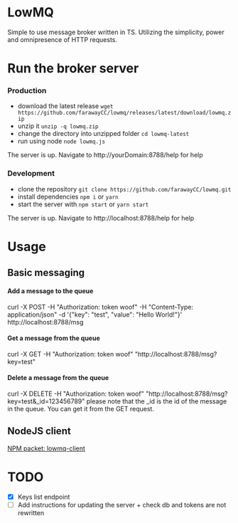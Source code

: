# LowMQ
Simple to use message broker written in TS.
Utilizing the simplicity, power and omnipresence of HTTP requests.


# Run the broker server
### Production
- download the latest release `wget https://github.com/farawayCC/lowmq/releases/latest/download/lowmq.zip`
- unzip it `unzip -q lowmq.zip`
- change the directory into unzipped folder `cd lowmq-latest`
- run using node `node lowmq.js`

The server is up. Navigate to http://yourDomain:8788/help for help

### Development
- clone the repository `git clone https://github.com/farawayCC/lowmq.git`
- install dependencies `npm i` or `yarn`
- start the server with `npm start` or `yarn start`

The server is up. Navigate to http://localhost:8788/help for help

# Usage
## Basic messaging
#### Add a message to the queue
curl -X POST -H "Authorization: token woof" -H "Content-Type: application/json" -d '{"key": "test", "value": "Hello World!"}' http://localhost:8788/msg
#### Get a message from the queue
curl -X GET -H "Authorization: token woof" "http://localhost:8788/msg?key=test"
#### Delete a message from the queue
curl -X DELETE -H "Authorization: token woof" "http://localhost:8788/msg?key=test&_id=123456789"
please note that the _id is the id of the message in the queue. You can get it from the GET request.

## NodeJS client
[NPM packet: lowmq-client](https://www.npmjs.com/package/lowmq-client)


# TODO
- [X] Keys list endpoint
- [ ] Add instructions for updating the server + check db and tokens are not rewritten
